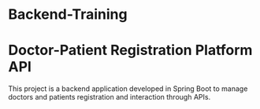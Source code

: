 # Backend-Training
# Doctor-Patient Registration Platform API

This project is a backend application developed in Spring Boot to manage doctors and patients registration and interaction through APIs.
